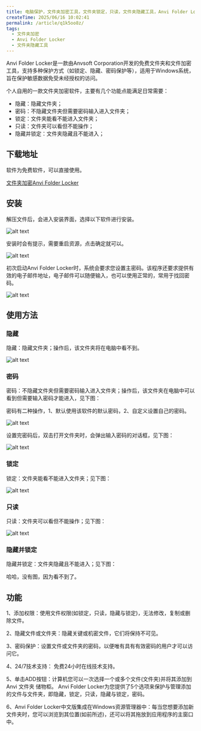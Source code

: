 ```yaml
---
title: 电脑保护，文件夹加密工具，文件夹锁定，只读，文件夹隐藏工具，Anvi Folder Locker（附下载地址）
createTime: 2025/06/16 10:02:41
permalink: /article/q1k5oo8z/
tags:
  - 文件夹加密
  - Anvi Folder Locker
  - 文件夹隐藏工具
---
```


‌Anvi Folder Locker是一款由Anvsoft Corporation开发的免费文件夹和文件加密工具，支持多种保护方式（如锁定、隐藏、密码保护等），适用于Windows系统，旨在保护敏感数据免受未经授权的访问‌。

个人自用的一款文件夹加密软件，主要有几个功能点能满足日常需要：

- 隐藏：隐藏文件夹；
- 密码：不隐藏文件夹但需要密码输入进入文件夹；
- 锁定：文件夹能看不能进入文件夹；
- 只读：文件夹可以看但不能操作；
- 隐藏并锁定：文件夹隐藏且不能进入；

## 下载地址

软件为免费软件，可以直接使用。

[文件夹加密Anvi Folder Locker](https://pan.quark.cn/s/c0b073583a8a)


## 安装

解压文件后，会进入安装界面，选择以下软件进行安装。

![alt text](1.png)

安装时会有提示，需要重启资源，点击确定就可以。

![alt text](2.png)


初次启动Anvi Folder Locker时，系统会要求您设置主密码。该程序还要求提供有效的电子邮件地址，电子邮件可以随便输入，也可以使用正常的，常用于找回密码。

![alt text](3.png)

## 使用方法

### **隐藏**

隐藏：隐藏文件夹；操作后，该文件夹将在电脑中看不到。

![alt text](5.png)

### **密码**

密码：不隐藏文件夹但需要密码输入进入文件夹；操作后，该文件夹在电脑中可以看到但需要输入密码才能进入，见下图：

密码有二种操作，1、默认使用该软件的默认密码，2、自定义设置自己的密码。


![alt text](6.png)

设置完密码后，双击打开文件夹时，会弹出输入密码的对话框，见下图：

![alt text](7.png)

### **锁定**
锁定：文件夹能看不能进入文件夹；见下图：

![alt text](8.png)

### **只读**
只读：文件夹可以看但不能操作；见下图：

![alt text](9.png)

### **隐藏并锁定**

隐藏并锁定：文件夹隐藏且不能进入；见下图：

哈哈，没有图，因为看不到了。

## **功能**

1、添加权限：使用文件权限(如锁定，只读，隐藏与锁定)，无法修改，复制或删除文件。

2、隐藏文件或文件夹：隐藏关键或机密文件，它们将保持不可见。

3、密码保护：设置文件或文件夹的密码，以便唯有具有有效密码的用户才可以访问它。

4、24/7技术支持： 免费24小时在线技术支持。

5、单击ADD按钮：计算机您可以一次选择一个或多个文件(文件夹)并将其添加到Anvi 文件夹 储物柜。 Anvi Folder Locker为您提供了5个选项来保护与管理添加的文件与文件夹，即隐藏，锁定，只读，隐藏与锁定，密码。

6、Anvi Folder Locker中文版集成在Windows资源管理器中：每当您想要添加新文件夹时，您可以浏览到其位置(如前所述)，还可以将其拖放到应用程序的主窗口中。 




